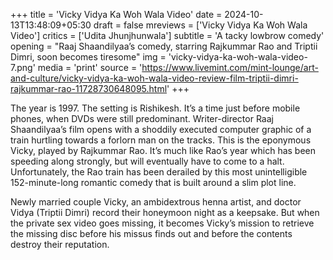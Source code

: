+++
title = 'Vicky Vidya Ka Woh Wala Video'
date = 2024-10-13T13:48:09+05:30
draft = false
mreviews = ['Vicky Vidya Ka Woh Wala Video']
critics = ['Udita Jhunjhunwala']
subtitle = 'A tacky lowbrow comedy'
opening = "Raaj Shaandilyaa’s comedy, starring Rajkummar Rao and Triptii Dimri, soon becomes tiresome"
img = 'vicky-vidya-ka-woh-wala-video-7.png'
media = 'print'
source = 'https://www.livemint.com/mint-lounge/art-and-culture/vicky-vidya-ka-woh-wala-video-review-film-triptii-dimri-rajkummar-rao-11728730648095.html'
+++

The year is 1997. The setting is Rishikesh. It’s a time just before mobile phones, when DVDs were still predominant. Writer-director Raaj Shaandilyaa’s film opens with a shoddily executed computer graphic of a train hurtling towards a forlorn man on the tracks. This is the eponymous Vicky, played by Rajkummar Rao. It’s much like Rao’s year which has been speeding along strongly, but will eventually have to come to a halt. Unfortunately, the Rao train has been derailed by this most unintelligible 152-minute-long romantic comedy that is built around a slim plot line.

Newly married couple Vicky, an ambidextrous henna artist, and doctor Vidya (Triptii Dimri) record their honeymoon night as a keepsake. But when the private sex video goes missing, it becomes Vicky’s mission to retrieve the missing disc before his missus finds out and before the contents destroy their reputation.
